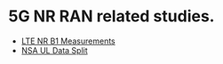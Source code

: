 # 5G NR RAN related studies.

- [LTE NR B1 Measurements](https://hsuanyuchen1.github.io/LTE_NR_B1_Measurements.html) 
- [NSA UL Data Split](https://hsuanyuchen1.github.io/UL_DATA_Split.html)
